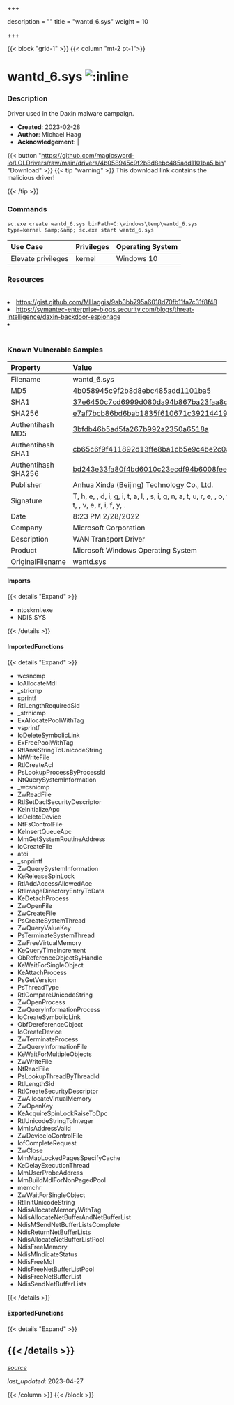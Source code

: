 +++

description = ""
title = "wantd_6.sys"
weight = 10

+++


{{< block "grid-1" >}}
{{< column "mt-2 pt-1">}}


# wantd_6.sys ![:inline](/images/twitter_verified.png) 


### Description

Driver used in the Daxin malware campaign.

- **Created**: 2023-02-28
- **Author**: Michael Haag
- **Acknowledgement**:  | [](https://twitter.com/)

{{< button "https://github.com/magicsword-io/LOLDrivers/raw/main/drivers/4b058945c9f2b8d8ebc485add1101ba5.bin" "Download" >}}
{{< tip "warning" >}}
This download link contains the malicious driver!

{{< /tip >}}

### Commands

```
sc.exe create wantd_6.sys binPath=C:\windows\temp\wantd_6.sys type=kernel &amp;&amp; sc.exe start wantd_6.sys
```

| Use Case | Privileges | Operating System | 
|:---- | ---- | ---- |
| Elevate privileges | kernel | Windows 10 |

### Resources
<br>
<li><a href="https://gist.github.com/MHaggis/9ab3bb795a6018d70fb11fa7c31f8f48">https://gist.github.com/MHaggis/9ab3bb795a6018d70fb11fa7c31f8f48</a></li>
<li><a href="https://symantec-enterprise-blogs.security.com/blogs/threat-intelligence/daxin-backdoor-espionage">https://symantec-enterprise-blogs.security.com/blogs/threat-intelligence/daxin-backdoor-espionage</a></li>
<li><a href=""></a></li>
<br>

### Known Vulnerable Samples

| Property           | Value |
|:-------------------|:------|
| Filename           | wantd_6.sys |
| MD5                | [4b058945c9f2b8d8ebc485add1101ba5](https://www.virustotal.com/gui/file/4b058945c9f2b8d8ebc485add1101ba5) |
| SHA1               | [37e6450c7cd6999d080da94b867ba23faa8c32fe](https://www.virustotal.com/gui/file/37e6450c7cd6999d080da94b867ba23faa8c32fe) |
| SHA256             | [e7af7bcb86bd6bab1835f610671c3921441965a839673ac34444cf0ce7b2164e](https://www.virustotal.com/gui/file/e7af7bcb86bd6bab1835f610671c3921441965a839673ac34444cf0ce7b2164e) |
| Authentihash MD5   | [3bfdb46b5ad5fa267b992a2350a6518a](https://www.virustotal.com/gui/search/authentihash%253A3bfdb46b5ad5fa267b992a2350a6518a) |
| Authentihash SHA1  | [cb65c6f9f411892d13ffe8ba1cb5e9c4be2c0a25](https://www.virustotal.com/gui/search/authentihash%253Acb65c6f9f411892d13ffe8ba1cb5e9c4be2c0a25) |
| Authentihash SHA256| [bd243e33fa80f4bd6010c23ecdf94b6008fee30df248255dcfe014c91f2ce2af](https://www.virustotal.com/gui/search/authentihash%253Abd243e33fa80f4bd6010c23ecdf94b6008fee30df248255dcfe014c91f2ce2af) |
| Publisher         | Anhua Xinda (Beijing) Technology Co., Ltd. |
| Signature         | T, h, e,  , d, i, g, i, t, a, l,  , s, i, g, n, a, t, u, r, e,  , o, f,  , t, h, e,  , o, b, j, e, c, t,  , d, i, d,  , n, o, t,  , v, e, r, i, f, y, .   |
| Date                | 8:23 PM 2/28/2022 |
| Company           | Microsoft Corporation |
| Description       | WAN Transport Driver |
| Product           | Microsoft Windows Operating System |
| OriginalFilename  | wantd.sys |


#### Imports
{{< details "Expand" >}}
* ntoskrnl.exe
* NDIS.SYS

{{< /details >}}
#### ImportedFunctions
{{< details "Expand" >}}
* wcsncmp
* IoAllocateMdl
* _stricmp
* sprintf
* RtlLengthRequiredSid
* _strnicmp
* ExAllocatePoolWithTag
* vsprintf
* IoDeleteSymbolicLink
* ExFreePoolWithTag
* RtlAnsiStringToUnicodeString
* NtWriteFile
* RtlCreateAcl
* PsLookupProcessByProcessId
* NtQuerySystemInformation
* _wcsnicmp
* ZwReadFile
* RtlSetDaclSecurityDescriptor
* KeInitializeApc
* IoDeleteDevice
* NtFsControlFile
* KeInsertQueueApc
* MmGetSystemRoutineAddress
* IoCreateFile
* atoi
* _snprintf
* ZwQuerySystemInformation
* KeReleaseSpinLock
* RtlAddAccessAllowedAce
* RtlImageDirectoryEntryToData
* KeDetachProcess
* ZwOpenFile
* ZwCreateFile
* PsCreateSystemThread
* ZwQueryValueKey
* PsTerminateSystemThread
* ZwFreeVirtualMemory
* KeQueryTimeIncrement
* ObReferenceObjectByHandle
* KeWaitForSingleObject
* KeAttachProcess
* PsGetVersion
* PsThreadType
* RtlCompareUnicodeString
* ZwOpenProcess
* ZwQueryInformationProcess
* IoCreateSymbolicLink
* ObfDereferenceObject
* IoCreateDevice
* ZwTerminateProcess
* ZwQueryInformationFile
* KeWaitForMultipleObjects
* ZwWriteFile
* NtReadFile
* PsLookupThreadByThreadId
* RtlLengthSid
* RtlCreateSecurityDescriptor
* ZwAllocateVirtualMemory
* ZwOpenKey
* KeAcquireSpinLockRaiseToDpc
* RtlUnicodeStringToInteger
* MmIsAddressValid
* ZwDeviceIoControlFile
* IofCompleteRequest
* ZwClose
* MmMapLockedPagesSpecifyCache
* KeDelayExecutionThread
* MmUserProbeAddress
* MmBuildMdlForNonPagedPool
* memchr
* ZwWaitForSingleObject
* RtlInitUnicodeString
* NdisAllocateMemoryWithTag
* NdisAllocateNetBufferAndNetBufferList
* NdisMSendNetBufferListsComplete
* NdisReturnNetBufferLists
* NdisAllocateNetBufferListPool
* NdisFreeMemory
* NdisMIndicateStatus
* NdisFreeMdl
* NdisFreeNetBufferListPool
* NdisFreeNetBufferList
* NdisSendNetBufferLists

{{< /details >}}
#### ExportedFunctions
{{< details "Expand" >}}

{{< /details >}}
-----



[*source*](https://github.com/magicsword-io/LOLDrivers/tree/main/yaml/wantd_6.yaml)

*last_updated:* 2023-04-27








{{< /column >}}
{{< /block >}}
